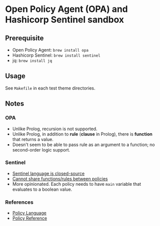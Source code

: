 
# Open Policy Agent (OPA) and Hashicorp Sentinel sandbox

## Prerequisite

* Open Policy Agent: `brew install opa`
* Hashicorp Sentinel: `brew install sentinel`
* jq: `brew install jq`

## Usage

See `Makefile` in each test theme directories.

## Notes

### OPA

* Unlike Prolog, recursion is not supported.
* Unlike Prolog, in addition to **rule** (**clause** in Prolog), there is **function** that returns a value.
* Doesn't seem to be able to pass rule as an argument to a function;
  no second-order logic support.

### Sentinel

* [Sentinel language is closed-source](https://github.com/hashicorp/sentinel-sdk/issues/2)
* [Cannot share functions/rules between policies](https://github.com/hashicorp/sentinel-sdk/issues/14)
* More opinionated. Each policy needs to have `main` variable that evaluates to a boolean value.

### References

* [Policy Language](https://www.openpolicyagent.org/docs/latest/policy-language/#comprehensions)
* [Policy Reference](https://www.openpolicyagent.org/docs/latest/policy-reference)

